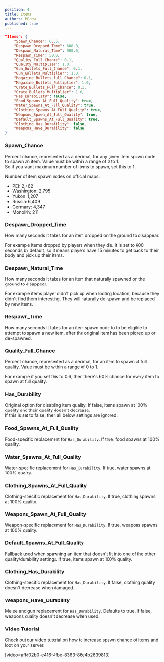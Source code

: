 ```yaml
---
position: 4
title: Items
authors: MCrow
published: true
---
```


```json
"Items": {
    "Spawn_Chance": 0.35,
    "Despawn_Dropped_Time": 600.0,
    "Despawn_Natural_Time": 900.0,
    "Respawn_Time": 50.0,
    "Quality_Full_Chance": 0.1,
    "Quality_Multiplier": 1.0,
    "Gun_Bullets_Full_Chance": 0.1,
    "Gun_Bullets_Multiplier": 1.0,
    "Magazine_Bullets_Full_Chance": 0.1,
    "Magazine_Bullets_Multiplier": 1.0,
    "Crate_Bullets_Full_Chance": 0.1,
    "Crate_Bullets_Multiplier": 1.0,
    "Has_Durability": false,
    "Food_Spawns_At_Full_Quality": true,
    "Water_Spawns_At_Full_Quality": true,
    "Clothing_Spawns_At_Full_Quality": true,
    "Weapons_Spawn_At_Full_Quality": true,
    "Default_Spawns_At_Full_Quality": true,
    "Clothing_Has_Durability": false,
    "Weapons_Have_Durability": false
}
```

### Spawn_Chance
Percent chance, represented as a decimal, for any given item spawn node to spawn an item. Value must be within a range of 0 to 1.  
So if you want maximum number of items to spawn, set this to 1.

Number of item spawn nodes on official maps:
- PEI: 2,462
- Washington: 2,795
- Yukon: 1,207
- Russia: 6,409
- Germany: 4,347
- Monolith: 211

### Despawn_Dropped_Time
How many seconds it takes for an item dropped on the ground to disappear.  

For example items dropped by players when they die. It is set to 600 seconds by default, so it means players have 15 minutes to get back to their body and pick up their items.

### Despawn_Natural_Time
How many seconds it takes for an item that naturally spawned on the ground to disappear.  

For example items player didn't pick up when looting location, because they didn't find them interesting. They will naturally de-spawn and be replaced by new items.

### Respawn_Time
How many seconds it takes for an item spawn node to to be eligible to attempt to spawn a new item, after the original item has been picked up or de-spawned. 

### Quality_Full_Chance
Percent chance, represented as a decimal, for an item to spawn at full quality. Value must be within a range of 0 to 1.

For example if you set this to 0.6, then there's 60% chance for every item to spawn at full quality.

### Has_Durability
Original option for disabling item quality. If false, items spawn at 100% quality and their quality doesn't decrease.  
If this is set to false, then all below settings are ignored.

### Food_Spawns_At_Full_Quality
Food-specific replacement for `Has_Durability`. If true, food spawns at 100% quality.

### Water_Spawns_At_Full_Quality
Water-specific replacement for `Has_Durability`. If true, water spawns at 100% quality.

### Clothing_Spawns_At_Full_Quality
Clothing-specific replacement for `Has_Durability`. If true, clothing spawns at 100% quality.

### Weapons_Spawn_At_Full_Quality
Weapon-specific replacement for `Has_Durability`. If true, weapons spawns at 100% quality.

### Default_Spawns_At_Full_Quality
Fallback used when spawning an item that doesn't fit into one of the other quality/durability settings. If true, items spawn at 100% quality.

### Clothing_Has_Durability
Clothing-specific replacement for `Has_Durability`. If false, clothing quality doesn't decrease when damaged.

### Weapons_Have_Durability
Melee and gun replacement for `Has_Durability`. Defaults to true. If false, weapons quality doesn't decrease when used.

### Video Tutorial
Check out our video tutorial on how to increase spawn chance of items and loot on your server.

[video=affd02b0-e416-4fbe-8363-86e4b2639813] 
